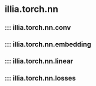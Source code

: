 # illia.torch.nn

## ::: illia.torch.nn.conv
## ::: illia.torch.nn.embedding
## ::: illia.torch.nn.linear
## ::: illia.torch.nn.losses